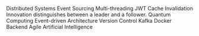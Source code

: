 Distributed Systems Event Sourcing Multi-threading JWT Cache Invalidation Innovation distinguishes between a leader and a follower. Quantum Computing Event-driven Architecture Version Control Kafka Docker Backend Agile Artificial Intelligence
